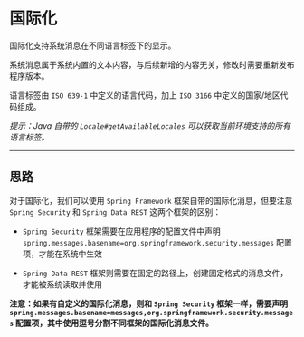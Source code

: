 国际化
=====

国际化支持系统消息在不同语言标签下的显示。

系统消息属于系统内置的文本内容，与后续新增的内容无关，修改时需要重新发布程序版本。

语言标签由 `ISO 639-1` 中定义的语言代码，加上 `ISO 3166` 中定义的国家/地区代码组成。

*提示：Java 自带的 `Locale#getAvailableLocales` 可以获取当前环境支持的所有语言标签。*

---

## 思路

对于国际化，我们可以使用 `Spring Framework` 框架自带的国际化消息，但要注意 `Spring Security` 和 `Spring Data REST` 这两个框架的区别：

- `Spring Security` 框架需要在应用程序的配置文件中声明 `spring.messages.basename=org.springframework.security.messages` 配置项，才能在系统中生效

- `Spring Data REST` 框架则需要在固定的路径上，创建固定格式的消息文件，才能被系统读取并使用

**注意：如果有自定义的国际化消息，则和 `Spring Security` 框架一样，需要声明 `spring.messages.basename=messages,org.springframework.security.messages` 配置项，其中使用逗号分割不同框架的国际化消息文件。**
